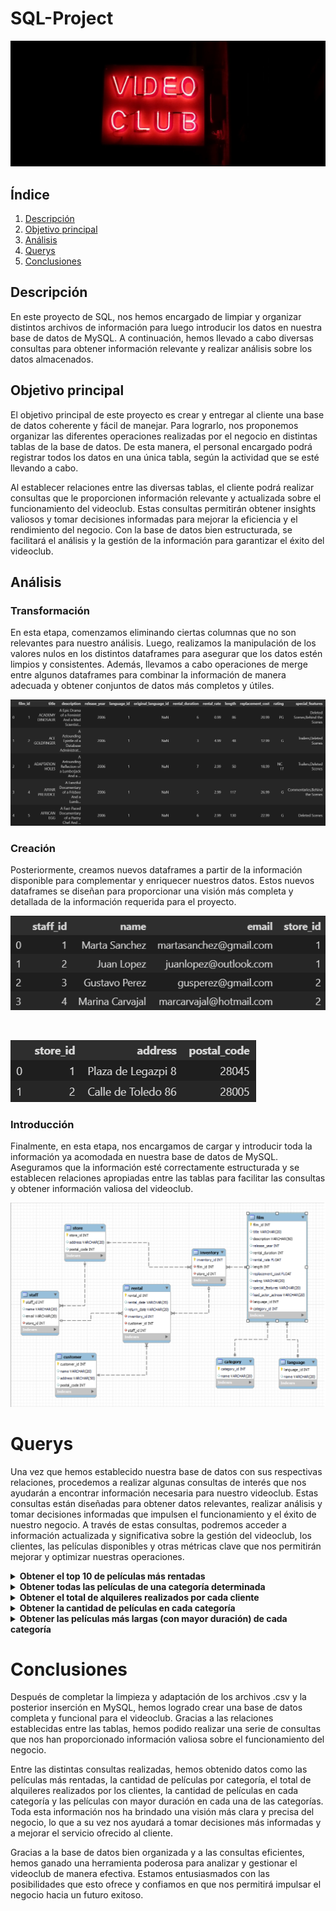 # SQL-Project

![Proyecto SQL](img/videoclub.jpg)

## Índice

1. [Descripción](#descripción)
2. [Objetivo principal](#objetivo)
3. [Análisis](#análisis)
4. [Querys](#querys)
5. [Conclusiones](#conclusiones)

<a name="descripción"/>

## Descripción

En este proyecto de SQL, nos hemos encargado de limpiar y organizar distintos archivos de información para luego introducir los datos en nuestra base de datos de MySQL. A continuación, hemos llevado a cabo diversas consultas para obtener información relevante y realizar análisis sobre los datos almacenados.

<a name="objetivo"/>

## Objetivo principal

El objetivo principal de este proyecto es crear y entregar al cliente una base de datos coherente y fácil de manejar. Para lograrlo, nos proponemos organizar las diferentes operaciones realizadas por el negocio en distintas tablas de la base de datos. De esta manera, el personal encargado podrá registrar todos los datos en una única tabla, según la actividad que se esté llevando a cabo.

Al establecer relaciones entre las diversas tablas, el cliente podrá realizar consultas que le proporcionen información relevante y actualizada sobre el funcionamiento del videoclub. Estas consultas permitirán obtener insights valiosos y tomar decisiones informadas para mejorar la eficiencia y el rendimiento del negocio. Con la base de datos bien estructurada, se facilitará el análisis y la gestión de la información para garantizar el éxito del videoclub.

<a name="análisis"/>

## Análisis

### Transformación

En esta etapa, comenzamos eliminando ciertas columnas que no son relevantes para nuestro análisis. Luego, realizamos la manipulación de los valores nulos en los distintos dataframes para asegurar que los datos estén limpios y consistentes. Además, llevamos a cabo operaciones de merge entre algunos dataframes para combinar la información de manera adecuada y obtener conjuntos de datos más completos y útiles.

![Transformación](img/transformacion.png)

### Creación

Posteriormente, creamos nuevos dataframes a partir de la información disponible para complementar y enriquecer nuestros datos. Estos nuevos dataframes se diseñan para proporcionar una visión más completa y detallada de la información requerida para el proyecto.

![Creación 1](img/creacion_1.png)

<br>

![Creación 2](img/creacion_2.png)

### Introducción

Finalmente, en esta etapa, nos encargamos de cargar y introducir toda la información ya acomodada en nuestra base de datos de MySQL. Aseguramos que la información esté correctamente estructurada y se establecen relaciones apropiadas entre las tablas para facilitar las consultas y obtener información valiosa del videoclub.

![Introducción](img/diagrama.png)

<a name="querys"/>

# Querys

Una vez que hemos establecido nuestra base de datos con sus respectivas relaciones, procedemos a realizar algunas consultas de interés que nos ayudarán a encontrar información necesaria para nuestro videoclub. Estas consultas están diseñadas para obtener datos relevantes, realizar análisis y tomar decisiones informadas que impulsen el funcionamiento y el éxito de nuestro negocio. A través de estas consultas, podremos acceder a información actualizada y significativa sobre la gestión del videoclub, los clientes, las películas disponibles y otras métricas clave que nos permitirán mejorar y optimizar nuestras operaciones.

<details>
<summary><b>Obtener el top 10 de películas más rentadas</b></summary>
<br>

 ![Top 10](img/query_1.png)

</details>

<details>
<summary><b>Obtener todas las películas de una categoría determinada</b></summary>
<br>

 ![Categoría](img/query_2.png)

</details>

<details>
<summary><b>Obtener el total de alquileres realizados por cada cliente</b></summary>
<br>

 ![Alquileres](img/query_3.png)

</details>

<details>
<summary><b>Obtener la cantidad de películas en cada categoría</b></summary>
<br>

 ![Películas](img/query_4.png)

</details>

<details>
<summary><b>Obtener las películas más largas (con mayor duración) de cada categoría</b></summary>
<br>

 ![Duración](img/query_5.png)

</details>

# Conclusiones

Después de completar la limpieza y adaptación de los archivos .csv y la posterior inserción en MySQL, hemos logrado crear una base de datos completa y funcional para el videoclub. Gracias a las relaciones establecidas entre las tablas, hemos podido realizar una serie de consultas que nos han proporcionado información valiosa sobre el funcionamiento del negocio.

Entre las distintas consultas realizadas, hemos obtenido datos como las películas más rentadas, la cantidad de películas por categoría, el total de alquileres realizados por los clientes, la cantidad de películas en cada categoría y las películas con mayor duración en cada una de las categorías. Toda esta información nos ha brindado una visión más clara y precisa del negocio, lo que a su vez nos ayudará a tomar decisiones más informadas y a mejorar el servicio ofrecido al cliente.

Gracias a la base de datos bien organizada y a las consultas eficientes, hemos ganado una herramienta poderosa para analizar y gestionar el videoclub de manera efectiva. Estamos entusiasmados con las posibilidades que esto ofrece y confiamos en que nos permitirá impulsar el negocio hacia un futuro exitoso.